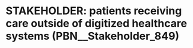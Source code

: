 # STAKEHOLDER: __patients receiving care outside of digitized healthcare systems__ (PBN__Stakeholder_849)

